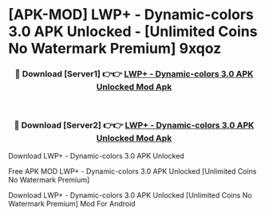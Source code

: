 # [APK-MOD] LWP+ - Dynamic-colors 3.0 APK Unlocked - [Unlimited Coins No Watermark Premium] 9xqoz



<div align="center">
<h3>🔴 Download [Server1] 👉👉 <a href="https://momento.my/?title=LWP+_-_Dynamic-colors_3.0_APK_Unlocked">LWP+ - Dynamic-colors 3.0 APK Unlocked Mod Apk</a></h3><br>

<h3>🔴 Download [Server2] 👉👉 <a href="https://momento.my/?title=LWP+_-_Dynamic-colors_3.0_APK_Unlocked">LWP+ - Dynamic-colors 3.0 APK Unlocked Mod Apk</a></h3>
</div>



Download LWP+ - Dynamic-colors 3.0 APK Unlocked 

Free APK MOD LWP+ - Dynamic-colors 3.0 APK Unlocked [Unlimited Coins No Watermark Premium]

Download LWP+ - Dynamic-colors 3.0 APK Unlocked [Unlimited Coins No Watermark Premium] Mod For Android
